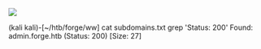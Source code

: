 ![](Maszyny/Linux/Medium/Forge/Pasted%20image%2020210917200851.png)

(kali kali)-[~/htb/forge/ww]
cat subdomains.txt grep 'Status: 200'
Found: admin.forge.htb (Status: 200) [Size: 27]
